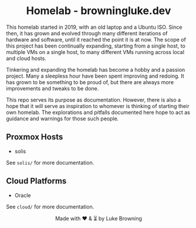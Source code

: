 <div align="center">
  <h1> Homelab - browningluke.dev </h1>
</div>

This homelab started in 2019, with an old laptop and a Ubuntu ISO. Since then, it has grown and evolved through many different iterations of hardware and software, until it reached the point it is at now. The scope of this project has been continually expanding, starting from a single host, to multiple VMs on a single host, to many different VMs running across local and cloud hosts.

Tinkering and expanding the homelab has become a hobby and a passion project. Many a sleepless hour have been spent improving and redoing. It has grown to be something to be proud of, but there are always more improvements and tweaks to be done.

This repo serves its purpose as documentation. However, there is also a hope that it will serve as inspiration to whomever is thinking of starting their own homelab. The explorations and pitfalls documented here hope to act as guidance and warnings for those such people.

## Proxmox Hosts

- solis

See `solis/` for more documentation.

## Cloud Platforms

- Oracle

See `cloud/` for more documentation.

<div align="center">
Made with ❤️ & ⏳ by Luke Browning
</div>
